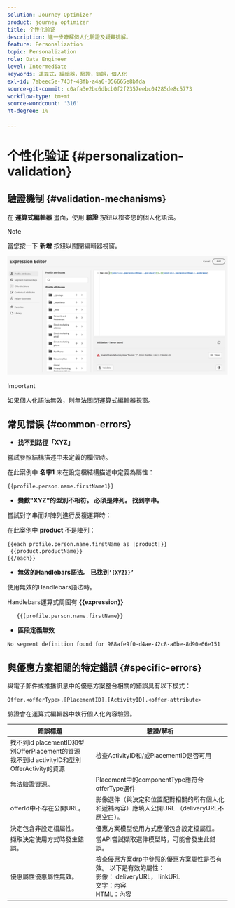 ```yaml
---
solution: Journey Optimizer
product: journey optimizer
title: 个性化验证
description: 進一步瞭解個人化驗證及疑難排解。
feature: Personalization
topic: Personalization
role: Data Engineer
level: Intermediate
keywords: 運算式，編輯器，驗證，錯誤，個人化
exl-id: 7abeec5e-743f-48fb-a4a6-056665e8bfda
source-git-commit: c0afa3e2bc6dbcb0f2f2357eebc04285de8c5773
workflow-type: tm+mt
source-wordcount: '316'
ht-degree: 1%

---
```


# 个性化验证 {#personalization-validation}

## 驗證機制 {#validation-mechanisms}

在 **運算式編輯器** 畫面，使用 **驗證** 按鈕以檢查您的個人化語法。

>[!NOTE]
> 當您按一下 **新增** 按鈕以關閉編輯器視窗。

![](assets/perso_validation1.png)

>[!IMPORTANT]
> 如果個人化語法無效，則無法關閉運算式編輯器視窗。

## 常见错误 {#common-errors}

* **找不到路徑「XYZ」**

嘗試參照結構描述中未定義的欄位時。

在此案例中 **名字1** 未在設定檔結構描述中定義為屬性：

```
{{profile.person.name.firstName1}}
```

* **變數&quot;XYZ&quot;的型別不相符。 必須是陣列。 找到字串。**

嘗試對字串而非陣列進行反複運算時：

在此案例中 **product** 不是陣列：

```
{{each profile.person.name.firstName as |product|}}
 {{product.productName}}
{{/each}}
```

* **無效的Handlebars語法。 已找到`‘[XYZ}}’`**

使用無效的Handlebars語法時。

Handlebars運算式周圍有 **{{expression}}**

```
   {{[profile.person.name.firstName}}
```

* **區段定義無效**

```
No segment definition found for 988afe9f0-d4ae-42c8-a0be-8d90e66e151
```

## 與優惠方案相關的特定錯誤 {#specific-errors}

與電子郵件或推播訊息中的優惠方案整合相關的錯誤具有以下模式：

```
Offer.<offerType>.[PlacementID].[ActivityID].<offer-attribute>
```

驗證會在運算式編輯器中執行個人化內容驗證。

<table> 
 <thead> 
  <tr> 
   <th> 錯誤標題<br /> </th> 
   <th> 驗證/解析 <br /> </th> 
  </tr> 
 </thead> 
 <tbody> 
  <tr> 
   <td>找不到id placementID和型別OfferPlacement的資源 <br/>
找不到id activityID和型別OfferActivity的資源<br/></td> 
   <td>檢查ActivityID和/或PlacementID是否可用</td> 
  </tr> 
   <tr> 
   <td>無法驗證資源。</td> 
   <td>Placement中的componentType應符合offerType選件</td> 
  </tr> 
   <tr> 
   <td>offerId中不存在公開URL。</td> 
   <td>影像選件（與決定和位置配對相關的所有個人化和遞補內容）應填入公開URL （deliveryURL不應空白）。</td> 
  </tr> 
  <tr> 
   <td>決定包含非設定檔屬性。</td> 
   <td>優惠方案模型使用方式應僅包含設定檔屬性。</td> 
  </tr> 
  <tr> 
   <td>擷取決定使用方式時發生錯誤。</td> 
   <td>當API嘗試擷取選件模型時，可能會發生此錯誤。</td> 
  </tr>
  <tr> 
   <td>優惠屬性優惠屬性無效。</td> 
   <td>檢查優惠方案drp中參照的優惠方案屬性是否有效。 以下是有效的屬性： <br/>
影像： deliveryURL， linkURL<br/>
文字：內容<br/>
HTML：內容<br/></td> 
  </tr> 
 </tbody> 
</table>
